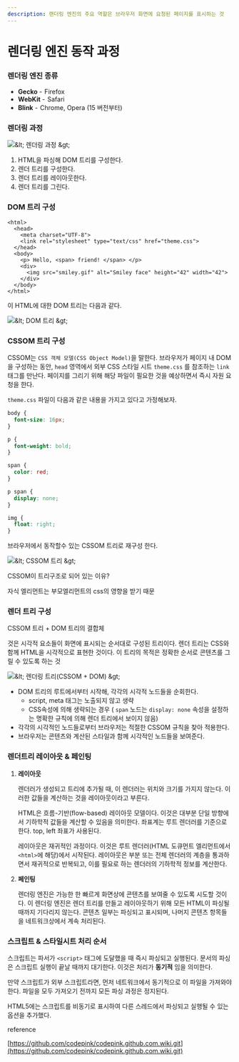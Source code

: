```yaml
---
description: 랜더링 엔진의 주요 역할은 브라우저 화면에 요청된 페이지를 표시하는 것
---
```


# 렌더링 엔진 동작 과정

### 렌더링 엔진 종류 

* **Gecko** -  Firefox
* **WebKit** -  Safari
* **Blink** -  Chrome, Opera \(15 버전부터\)

### 렌더링 과정



![&amp;lt; &#xB80C;&#xB354;&#xB9C1; &#xACFC;&#xC815; &amp;gt;](https://camo.githubusercontent.com/43527d0e95b9fe6f9e8efb74cc19bb5c46b45207/68747470733a2f2f63646e2d696d616765732d312e6d656469756d2e636f6d2f6d61782f313630302f312a39623175454d635a4c57754750755963496e375a58512e706e67)

  
1. HTML을 파싱해 DOM 트리를 구성한다.
2. 렌더 트리를 구성한다.
3. 렌더 트리를 레이아웃한다.
4. 렌더 트리를 그린다.

### DOM 트리 구성

```markup
<html>
  <head>
    <meta charset="UTF-8">
    <link rel="stylesheet" type="text/css" href="theme.css">
  </head>
  <body>
    <p> Hello, <span> friend! </span> </p>
    <div> 
      <img src="smiley.gif" alt="Smiley face" height="42" width="42">
    </div>
  </body>
</html>

```

이 HTML에 대한 DOM 트리는 다음과 같다.  


![&amp;lt; DOM &#xD2B8;&#xB9AC; &amp;gt;](https://camo.githubusercontent.com/49a42ee85440c6cbedaa7761ae4116e5974051a4/68747470733a2f2f63646e2d696d616765732d312e6d656469756d2e636f6d2f6d61782f313630302f312a657a466f587167663931756d6c733946714f304873512e706e67)

### CSSOM 트리 구성

CSSOM는 `CSS 객체 모델(CSS Object Model)`을 말한다. 브라우저가 페이지 내 DOM을 구성하는 동안, `head` 영역에서 외부 CSS 스타일 시트 `theme.css` 를 참조하는 `link` 태그를 만난다. 페이지를 그리기 위해 해당 파일이 필요한 것을 예상하면서 즉시 자원 요청을 한다.

`theme.css` 파일이 다음과 같은 내용을 가지고 있다고 가정해보자.  


```css
body { 
  font-size: 16px;
}

p { 
  font-weight: bold; 
}

span { 
  color: red; 
}

p span { 
  display: none; 
}

img { 
  float: right; 
}

```

브라우저에서 동작할수 있는 CSSOM 트리로 재구성 한다.



![&amp;lt; CSSOM &#xD2B8;&#xB9AC; &amp;gt;](https://camo.githubusercontent.com/8d3471d1f38252fe785c3e558a229ab891f41fdb/68747470733a2f2f63646e2d696d616765732d312e6d656469756d2e636f6d2f6d61782f313630302f312a355955317375326d647a48455135694469734b5579772e706e67)

CSSOM이 트리구조로 되어 있는 이유?

자식 엘리먼트는 부모엘리먼트의 css의 영향을 받기 때문

### 렌더 트리 구성

CSSOM 트리 + DOM 트리의 결합체

것은 시각적 요소들이 화면에 표시되는 순서대로 구성된 트리이다. 렌더 트리는 CSS와 함께 HTML을 시각적으로 표현한 것이다. 이 트리의 목적은 정확한 순서로 콘텐츠를 그릴 수 있도록 하는 것



![&amp;lt; &#xB80C;&#xB354;&#xB9C1; &#xD2B8;&#xB9AC;\(CSSOM + DOM\) &amp;gt;](https://camo.githubusercontent.com/26bd9038788e24141d1cf3f57bed43f93705b25f/68747470733a2f2f63646e2d696d616765732d312e6d656469756d2e636f6d2f6d61782f313630302f312a5748525f30384144384150444954512d3443464467672e706e67)



* DOM 트리의 루트에서부터 시작해, 각각의 시각적 노드들을 순회한다. 
  * script, meta 태그는 노출되지 않고 생략
  * CSS속성에 의해 생략되는 경우 \( `span` 노드는 `display: none` 속성을 설정하는 명확한 규칙에 의해 렌더 트리에서 보이지 않음\)
* 각각의 시각적인 노드들로부터 브라우저는 적절한 CSSOM 규칙을 찾아 적용한다.
* 브라우저는 콘텐츠와 계산된 스타일과 함께 시각적인 노드들을 보여준다.

### 렌더트리 레이아웃 & 페인팅

1. **레이아웃**

   렌더러가 생성되고 트리에 추가될 때, 이 렌더러는 위치와 크기를 가지지 않는다. 이러한 값들을 계산하는 것을 레이아웃이라고 부른다.

   HTML은 흐름-기반\(flow-based\) 레이아웃 모델이다. 이것은 대부분 단일 방향에서 기하학적 값들을 계산할 수 있음을 의미한다. 좌표계는 루트 렌더러를 기준으로 한다. top, left 좌표가 사용된다.

   레이아웃은 재귀적인 과정이다. 이것은 루트 렌더러\(HTML 도큐먼트 엘리먼트에서 `<html>`에 해당\)에서 시작된다. 레이아웃은 부분 또는 전체 렌더러의 계층을 통과하면서 재귀적으로 반복되고, 이를 필요로 하는 렌더러의 기하학적 정보를 계산한다.

2. **페인팅**

   렌더링 엔진은 가능한 한 빠르게 화면상에 콘텐츠를 보여줄 수 있도록 시도할 것이다. 이 렌더링 엔진은 렌더 트리를 만들고 레이아웃하기 위해 모든 HTML이 파싱될 때까지 기다리지 않는다. 콘텐츠 일부는 파싱되고 표시되며, 나머지 콘텐츠 항목들을 네트워크상에서 계속 처리된다.

### 스크립트 & 스타일시트 처리 순서

스크립트는 파서가 `<script>` 태그에 도달했을 때 즉시 파싱되고 실행된다. 문서의 파싱은 스크립트 실행이 끝날 때까지 대기한다. 이것은 처리가 **동기적** 임을 의미한다.

만약 스크립트가 외부 스크립트라면, 먼저 네트워크에서 동기적으로 이 파일을 가져와야 한다. 파일을 모두 가져오기 전까지 모든 파싱 과정은 정지된다.

HTML5에는 스크립트를 비동기로 표시하여 다른 스레드에서 파싱되고 실행될 수 있는 옵션을 추가했다.

reference

[https://github.com/codepink/codepink.github.com.wiki.git](https://github.com/codepink/codepink.github.com.wiki.git)



